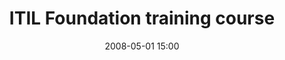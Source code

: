 ---
view: none
title: ITIL Foundation training course
date: 2008-05-01 15:00
image: images/reference/cert_itil_logo.jpg
url: reference/cert_itil.jpg
type: certificate
---